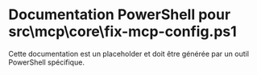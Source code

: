 # Documentation PowerShell pour src\mcp\core\fix-mcp-config.ps1

Cette documentation est un placeholder et doit être générée par un outil PowerShell spécifique.
